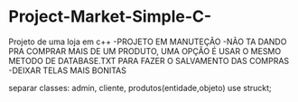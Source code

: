 # Project-Market-Simple-C-
Projeto de uma loja em c++
-PROJETO EM MANUTEÇÃO
  -NÃO TA DANDO PRA COMPRAR MAIS DE UM PRODUTO, UMA OPÇÃO É USAR O MESMO METODO DE DATABASE.TXT PARA FAZER O SALVAMENTO DAS COMPRAS
  -DEIXAR TELAS MAIS BONITAS

  separar classes: admin, cliente, produtos(entidade,objeto) use struckt;
  
